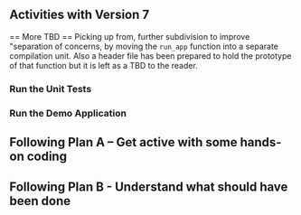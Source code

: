 ## Activities with Version 7

== More TBD ==
Picking up from, further subdivision to improve "separation of
concerns, by moving the `run_app` function into a separate
compilation unit.  Also a header file has been prepared to hold
the prototype of that function but it is left as a TBD to the
reader.


### Run the Unit Tests
### Run the Demo Application
## Following Plan A – Get active with some hands-on coding
## Following Plan B - Understand what should have been done
